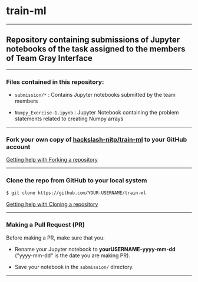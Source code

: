 
# train-ml

-----

## Repository containing submissions of Jupyter notebooks of the task assigned to the members of Team Gray Interface

-----

### Files contained in this repository:

- `submission/*` : Contains Jupyter notebooks submitted by the team members

- `Numpy_Exercise-1.ipynb` : Jupyter Notebook containing the problem statements related to creating Numpy arrays

-----

### Fork your own copy of [hackslash-nitp/train-ml](https://github.com/hackslash-nitp/train-ml) to your GitHub account

[Getting help with Forking a repository](https://docs.github.com/en/github/getting-started-with-github/fork-a-repo)

-----

### Clone the repo from GitHub to your local system

```sh
$ git clone https://github.com/YOUR-USERNAME/train-ml
```

[Getting help with Cloning a repository](https://docs.github.com/en/github/creating-cloning-and-archiving-repositories/cloning-a-repository)

------
  
### Making a Pull Request (PR)

Before making a PR, make sure that you:
- Rename your Jupyter notebook to **yourUSERNAME-yyyy-mm-dd** ("yyyy-mm-dd" is the date you are making PR).

- Save your notebook in the `submission/` directory.


-----
